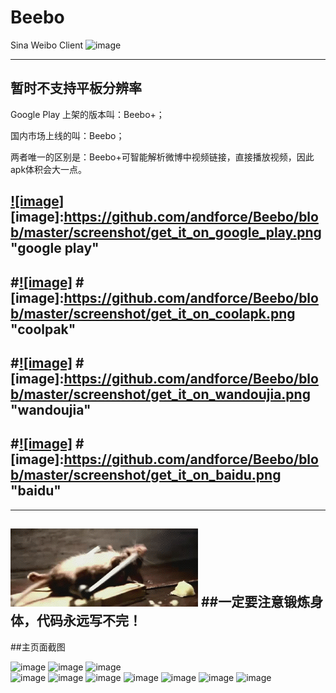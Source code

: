 Beebo
=====

Sina Weibo Client
![image](http://img.wdjimg.com/mms/icon/v1/d/44/52ed35dcd4591c4cdbd5cfccc4b2344d_256_256.png)

-----------------
暂时不支持平板分辨率
-----------------
Google Play 上架的版本叫：Beebo+；

国内市场上线的叫：Beebo；

两者唯一的区别是：Beebo+可智能解析微博中视频链接，直接播放视频，因此apk体积会大一点。


[![image]](https://play.google.com/store/apps/details?id=org.zarroboogs.weibo.plus)
[image]:https://github.com/andforce/Beebo/blob/master/screenshot/get_it_on_google_play.png "google play"
-------------------

#[![image]](http://coolapk.com/apk/org.zarroboogs.weibo)
#[image]:https://github.com/andforce/Beebo/blob/master/screenshot/get_it_on_coolapk.png "coolpak"
------------------

#[![image]](http://www.wandoujia.com/apps/org.zarroboogs.weibo)
#[image]:https://github.com/andforce/Beebo/blob/master/screenshot/get_it_on_wandoujia.png "wandoujia"
-------------------

#[![image]](http://yun.baidu.com/s/1eQGOhKQ)
#[image]:https://github.com/andforce/Beebo/blob/master/screenshot/get_it_on_baidu.png "baidu"
------------------

-------------------------------------------
![image](https://github.com/andforce/Beebo/blob/master/screenshot/mouse.gif)
##一定要注意锻炼身体，代码永远写不完！
-------------------------------------------

##主页面截图

![image](https://github.com/andforce/Beebo/blob/master/screenshot/DFG_2015-01-12-09-39-59.png)
![image](https://github.com/andforce/Beebo/blob/master/screenshot/DFG_2015-01-12-09-39-55.png)
![image](https://github.com/andforce/Beebo/blob/master/screenshot/DFG_2015-01-12-09-38-48.png)  
![image](https://github.com/andforce/Beebo/blob/master/screenshot/DFG_2015-01-12-09-39-45.png) 
![image](https://github.com/andforce/Beebo/blob/master/screenshot/DFG_2015-01-12-09-40-38.png)
![image](https://github.com/andforce/Beebo/blob/master/screenshot/DFG_2015-01-12-09-38-57.png) 
![image](https://github.com/andforce/Beebo/blob/master/screenshot/DFG_2015-01-12-09-39-50.png)
![image](https://github.com/andforce/Beebo/blob/master/screenshot/DFG_2015-01-12-13-17-59.png)
![image](https://github.com/andforce/Beebo/blob/master/screenshot/DFG_2015-01-12-09-39-05.png) 
![image](https://github.com/andforce/Beebo/blob/master/screenshot/DFG_2015-01-12-09-39-41.png) 


